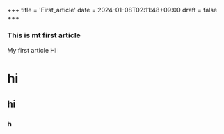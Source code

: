 +++
title = 'First_article'
date = 2024-01-08T02:11:48+09:00
draft = false
+++
### This is mt first article
My first article
Hi
# hi
## hi
### h
